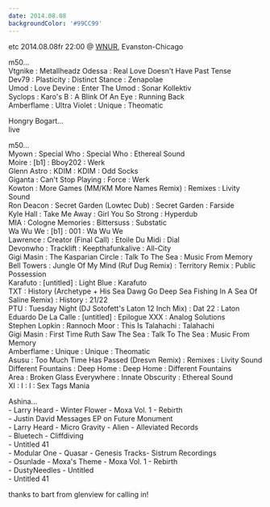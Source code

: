 ```yaml
---
date: 2014.08.08
backgroundColor: '#99CC99'
---
```


etc 2014.08.08fr 22:00 @ [WNUR](http://www.intergalacticfm.com/), Evanston-Chicago  

m50...  
Vtgnike : Metallheadz Odessa : Real Love Doesn't Have Past Tense  
Dev79 : Plasticity : Distinct Stance : Zenapolae  
Umod : Love Devine : Enter The Umod : Sonar Kollektiv  
Syclops : Karo's B : A Blink Of An Eye : Running Back  
Amberflame : Ultra Violet : Unique : Theomatic  

Hongry Bogart...  
live  

m50...  
Myown : Special Who : Special Who : Ethereal Sound  
Moire : \[b1\] : Bboy202 : Werk  
Glenn Astro : KDIM : KDIM : Odd Socks  
Giganta : Can't Stop Playing : Force : Werk  
Kowton : More Games (MM/KM More Names Remix) : Remixes : Livity Sound  
Ron Deacon : Secret Garden (Lowtec Dub) : Secret Garden : Farside  
Kyle Hall : Take Me Away : Girl You So Strong : Hyperdub  
MIA : Cologne Memories : Bittersuss : Substatic  
Wa Wu We : \[b1\] : 001 : Wa Wu We  
Lawrence : Creator (Final Call) : Etoile Du Midi : Dial  
Devonwho : Tracklift : Keepthafunkalive : All-City  
Gigi Masin : The Kasparian Circle : Talk To The Sea : Music From Memory  
Bell Towers : Jungle Of My Mind (Ruf Dug Remix) : Territory Remix : Public Possession  
Karafuto : \[untitled\] : Light Blue : Karafuto  
TXT : History (Archetype + His Sea Dawg Go Deep Sea Fishing In A Sea Of Saline Remix) : History : 21/22  
PTU : Tuesday Night (DJ Sotofett's Laton 12 Inch Mix) : Dat 22 : Laton  
Eduardo De La Calle : \[untitled\] : Epilogue XXX : Analog Solutions  
Stephen Lopkin : Rannoch Moor : This Is Talahachi : Talahachi  
Gigi Masin : First Time Ruth Saw The Sea : Talk To The Sea : Music From Memory  
Amberflame : Unique : Unique : Theomatic  
Asusu : Too Much Time Has Passed (Dresvn Remix) : Remixes : Livity Sound  
Different Fountains : Deep Home : Deep Home : Different Fountains  
Area : Broken Glass Everywhere : Innate Obscurity : Ethereal Sound  
XI : I : I : Sex Tags Mania  

Ashina...  
\- Larry Heard - Winter Flower - Moxa Vol. 1 - Rebirth  
\- Justin David Messages EP on Future Monument  
\- Larry Heard - Micro Gravity - Alien - Alleviated Records  
\- Bluetech - Cliffdiving  
\- Untitled 41  
\- Modular One - Quasar - Genesis Tracks- Sistrum Recordings  
\- Osunlade - Moxa's Theme - Moxa Vol. 1 - Rebirth  
\- DustyNeedles - Untitled  
\- Untitled 41  

thanks to bart from glenview for calling in!